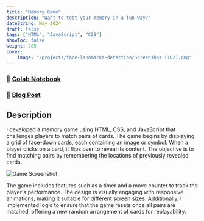 ```yaml
---
title: "Memory Game"
description: "Want to test your memory in a fun way?"
dateString: May 2024
draft: false
tags: ["HTML", "JavaScript", "CSS"]
showToc: false
weight: 205
cover:
    image: "/projects/face-landmarks-detection/Screenshot (102).png"
---
```


### 🔗 [Colab Notebook](https://colab.research.google.com/drive/1TOw7W_WU4oltoGZfZ_0krpxmhdFR2gmb)
### 🔗 [Blog Post](../../blog/face-landmarks-detection)

## Description

I developed a memory game using HTML, CSS, and JavaScript that challenges players to match pairs of cards. The game begins by displaying a grid of face-down cards, each containing an image or symbol. When a player clicks on a card, it flips over to reveal its content. The objective is to find matching pairs by remembering the locations of previously revealed cards.

![Game Screenshot](/projects/face-landmarks-detection/Screenshot%20(104).png)

The game includes features such as a timer and a move counter to track the player's performance. The design is visually engaging with responsive animations, making it suitable for different screen sizes. Additionally, I implemented logic to ensure that the game resets once all pairs are matched, offering a new random arrangement of cards for replayability.
